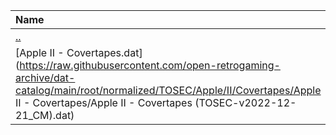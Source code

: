 |Name|Size|
|:---|---:|
|[..](../index.html)|DIR|
|[Apple II - Covertapes.dat](https://raw.githubusercontent.com/open-retrogaming-archive/dat-catalog/main/root/normalized/TOSEC/Apple/II/Covertapes/Apple II - Covertapes/Apple II - Covertapes (TOSEC-v2022-12-21_CM).dat)|6769|

